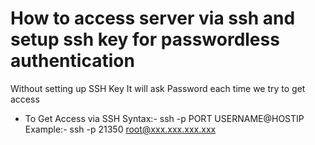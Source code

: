 # How to access server via ssh and setup ssh key for passwordless authentication
Without setting up SSH Key It will ask Password each time we try to get access

- To Get Access via SSH
Syntax:- ssh -p PORT USERNAME@HOSTIP  
Example:- ssh -p 21350 root@xxx.xxx.xxx.xxx

